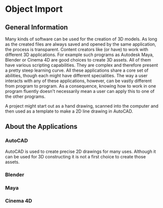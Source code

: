 # Object Import

## General Information

Many kinds of software can be used for the creation of 3D models. As long as the created files are always saved and opened by the same application, the process is transparent. Content creators like (or have) to work with different 3D applications. For example such programs as Autodesk Maya, Blender or Cinema 4D are good choices to create 3D assets. All of them have various scripting capabilities. They are complex and therefore present a pretty steep learning curve. All these applications share a core set of abilities, though each might have different specialities. The way a user interacts with any of these applications, however, can be vastly different from program to program. As a consequence, knowing how to work in one program fluently doesn't necessarily mean a user can apply this to one of the other programs. 

A project might start out as a hand drawing, scanned into the computer and then used as a template to make a 2D line drawing in AutoCAD. 





## About the Applications

### AutoCAD

AutoCAD is used to create precise 2D drawings for many uses. Although it can be used for 3D constructing it is not a first choice to create those assets. 

### Blender

### Maya

### Cinema 4D
